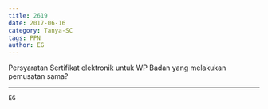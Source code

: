 ```yaml
---
title: 2619
date: 2017-06-16
category: Tanya-SC
tags: PPN
author: EG
---
```


Persyaratan Sertifikat elektronik untuk WP Badan yang melakukan pemusatan sama?

---



`EG`
